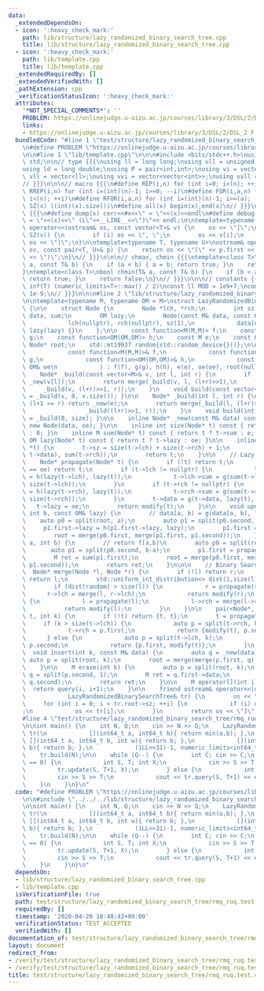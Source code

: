 ```yaml
---
data:
  _extendedDependsOn:
  - icon: ':heavy_check_mark:'
    path: lib/structure/lazy_randomized_binary_search_tree.cpp
    title: lib/structure/lazy_randomized_binary_search_tree.cpp
  - icon: ':heavy_check_mark:'
    path: lib/template.cpp
    title: lib/template.cpp
  _extendedRequiredBy: []
  _extendedVerifiedWith: []
  _pathExtension: cpp
  _verificationStatusIcon: ':heavy_check_mark:'
  attributes:
    '*NOT_SPECIAL_COMMENTS*': ''
    PROBLEM: https://onlinejudge.u-aizu.ac.jp/courses/library/3/DSL/2/DSL_2_F
    links:
    - https://onlinejudge.u-aizu.ac.jp/courses/library/3/DSL/2/DSL_2_F
  bundledCode: "#line 1 \"test/structure/lazy_randomized_binary_search_tree/rmq_ruq.test.cpp\"\
    \n#define PROBLEM \"https://onlinejudge.u-aizu.ac.jp/courses/library/3/DSL/2/DSL_2_F\"\
    \n\n#line 1 \"lib/template.cpp\"\n\n\n#include <bits/stdc++.h>\nusing namespace\
    \ std;\n\n// type {{{\nusing ll = long long;\nusing ull = unsigned long long;\n\
    using ld = long double;\nusing P = pair<int,int>;\nusing vi = vector<int>;\nusing\
    \ vll = vector<ll>;\nusing vvi = vector<vector<int>>;\nusing vvll = vector<vector<ll>>;\n\
    // }}}\n\n\n// macro {{{\n#define REP(i,n) for (int i=0; i<(n); ++i)\n#define\
    \ RREP(i,n) for (int i=(int)(n)-1; i>=0; --i)\n#define FOR(i,a,n) for (int i=(a);\
    \ i<(n); ++i)\n#define RFOR(i,a,n) for (int i=(int)(n)-1; i>=(a); --i)\n\n#define\
    \ SZ(x) ((int)(x).size())\n#define all(x) begin(x),end(x)\n// }}}\n\n\n// debug\
    \ {{{\n#define dump(x) cerr<<#x<<\" = \"<<(x)<<endl\n#define debug(x) cerr<<#x<<\"\
    \ = \"<<(x)<<\" (L\"<<__LINE__<<\")\"<< endl;\n\ntemplate<typename T>\nostream&\
    \ operator<<(ostream& os, const vector<T>& v) {\n    os << \"[\";\n    REP (i,\
    \ SZ(v)) {\n        if (i) os << \", \";\n        os << v[i];\n    }\n    return\
    \ os << \"]\";\n}\n\ntemplate<typename T, typename U>\nostream& operator<<(ostream&\
    \ os, const pair<T, U>& p) {\n    return os << \"(\" << p.first << \" \" << p.second\
    \ << \")\";\n}\n// }}}\n\n\n// chmax, chmin {{{\ntemplate<class T>\nbool chmax(T&\
    \ a, const T& b) {\n    if (a < b) { a = b; return true; }\n    return false;\n\
    }\ntemplate<class T>\nbool chmin(T& a, const T& b) {\n    if (b < a) { a = b;\
    \ return true; }\n    return false;\n}\n// }}}\n\n\n// constants {{{\n#define\
    \ inf(T) (numeric_limits<T>::max() / 2)\nconst ll MOD = 1e9+7;\nconst ld EPS =\
    \ 1e-9;\n// }}}\n\n\n#line 2 \"lib/structure/lazy_randomized_binary_search_tree.cpp\"\
    \n\ntemplate<typename M, typename OM = M>\nstruct LazyRandomizedBinarySearchTree\
    \ {\n\n    struct Node {\n        Node *lch, *rch;\n        int sz;\n        M\
    \ data, sum;\n        OM lazy;\n        Node(const M& data, const OM& lazy) :\n\
    \            lch(nullptr), rch(nullptr), sz(1),\n            data(data), sum(data),\
    \ lazy(lazy) {}\n    };\n\n    const function<M(M,M)> f;\n    const function<M(M,OM,int)>\
    \ g;\n    const function<OM(OM,OM)> h;\n    const M e;\n    const OM oe;\n   \
    \ Node* root;\n    std::mt19937 random{std::random_device{}()};\n\n    LazyRandomizedBinarySearchTree(\n\
    \            const function<M(M,M)>& f,\n            const function<M(M,OM,int)>&\
    \ g,\n            const function<OM(OM,OM)>& h,\n            const M& e, const\
    \ OM& oe\n            ) : f(f), g(g), h(h), e(e), oe(oe), root(nullptr) {}\n\n\
    \    Node* _build(const vector<M>& v, int l, int r) {\n        if (l+1 >= r) return\
    \ _new(v[l]);\n        return merge(_build(v, l, (l+r)>>1),\n                \
    \     _build(v, (l+r)>>1, r));\n    }\n    void build(const vector<M>& v) { root\
    \ = _build(v, 0, v.size()); }\n\n    Node* _build(int l, int r) {\n        if\
    \ (l+1 >= r) return _new(e);\n        return merge(_build(l, (l+r)>>1),\n    \
    \                 _build((l+r)>>1, r));\n    }\n    void build(int size) { root\
    \ = _build(0, size); }\n\n    inline Node* _new(const M& data) const { return\
    \ new Node(data, oe); }\n\n    inline int size(Node* t) const { return t ? t->sz\
    \ : 0; }\n    inline M sum(Node* t) const { return t ? t->sum : e; }\n    inline\
    \ OM lazy(Node* t) const { return t ? t->lazy : oe; }\n\n    inline Node* modify(Node\
    \ *t) {\n        t->sz = size(t->lch) + size(t->rch) + 1;\n        t->sum = f(f(sum(t->lch),\
    \ t->data), sum(t->rch));\n        return t;\n    }\n\n    // Lazy Segment Tree\n\
    \    Node* propagate(Node* t) {\n        if (!t) return t;\n        if (lazy(t)\
    \ == oe) return t;\n        if (t->lch != nullptr) {\n            t->lch->lazy\
    \ = h(lazy(t->lch), lazy(t));\n            t->lch->sum = g(sum(t->lch), lazy(t),\
    \ size(t->lch));\n        }\n        if (t->rch != nullptr) {\n            t->rch->lazy\
    \ = h(lazy(t->rch), lazy(t));\n            t->rch->sum = g(sum(t->rch), lazy(t),\
    \ size(t->rch));\n        }\n        t->data = g(t->data, lazy(t), 1);\n     \
    \   t->lazy = oe;\n        return modify(t);\n    }\n\n    void update(int a,\
    \ int b, const OM& lazy) {\n        // data[a, b) = g(data[a, b), lazy)\n    \
    \    auto p0 = split(root, a);\n        auto p1 = split(p0.second, b-a);\n   \
    \     p1.first->lazy = h(p1.first->lazy, lazy);\n        p1.first = propagate(p1.first);\n\
    \        root = merge(p0.first, merge(p1.first, p1.second));\n    }\n\n    M query(int\
    \ a, int b) {\n        // return f[a,b)\n        auto p0 = split(root, a);\n \
    \       auto p1 = split(p0.second, b-a);\n        p1.first = propagate(p1.first);\n\
    \        M ret = sum(p1.first);\n        root = merge(p0.first, merge(p1.first,\
    \ p1.second));\n        return ret;\n    }\n\n\n    // Binary Search Tree\n  \
    \  Node* merge(Node *l, Node *r) {\n        if (!l) return r;\n        if (!r)\
    \ return l;\n        std::uniform_int_distribution<> dist(1,size(l)+size(r));\n\
    \        if (dist(random) > size(l)) {\n            r = propagate(r);\n      \
    \      r->lch = merge(l, r->lch);\n            return modify(r);\n        } else\
    \ {\n            l = propagate(l);\n            l->rch = merge(l->rch, r);\n \
    \           return modify(l);\n        }\n    }\n\n    pair<Node*, Node*> split(Node*\
    \ t, int k) {\n        if (!t) return {t, t};\n        t = propagate(t);\n   \
    \     if (k > size(t->lch)) {\n            auto p = split(t->rch, k-size(t->lch)-1);\n\
    \            t->rch = p.first;\n            return {modify(t), p.second};\n  \
    \      } else {\n            auto p = split(t->lch, k);\n            t->lch =\
    \ p.second;\n            return {p.first, modify(t)};\n        }\n    }\n\n  \
    \  void insert(int k, const M& data) {\n        auto q = _new(data);\n       \
    \ auto p = split(root, k);\n        root = merge(merge(p.first, q), p.second);\n\
    \    }\n\n    M erase(int k) {\n        auto p = split(root, k);\n        auto\
    \ q = split(p.second, 1);\n        M ret = q.first->data;\n        root = merge(p.first,\
    \ q.second);\n        return ret;\n    }\n\n    M operator[](int i) {\n      \
    \  return query(i, i+1);\n    }\n\n    friend ostream& operator<<(ostream& os,\n\
    \            LazyRandomizedBinarySearchTree& tr) {\n        os << \"[\";\n   \
    \     for (int i = 0; i < tr.root->sz; ++i) {\n            if (i) os << \" \"\
    ;\n            os << tr[i];\n        }\n        return os << \"]\";\n    }\n};\n\
    #line 4 \"test/structure/lazy_randomized_binary_search_tree/rmq_ruq.test.cpp\"\
    \n\nint main() {\n    int N, Q;\n    cin >> N >> Q;\n    LazyRandomizedBinarySearchTree<int64_t>\
    \ tr(\n            [](int64_t a, int64_t b){ return min(a,b); },\n           \
    \ [](int64_t a, int64_t b, int w){ return b; },\n            [](int64_t a, int64_t\
    \ b){ return b; },\n            (1LL<<31)-1, numeric_limits<int64_t>::max());\n\
    \    tr.build(N);\n\n    while (Q--) {\n        int C; cin >> C;\n        if (C\
    \ == 0) {\n            int S, T; int X;\n            cin >> S >> T >> X;\n   \
    \         tr.update(S, T+1, X);\n        } else {\n            int S, T;\n   \
    \         cin >> S >> T;\n            cout << tr.query(S, T+1) << endl;\n    \
    \    }\n    }\n}\n"
  code: "#define PROBLEM \"https://onlinejudge.u-aizu.ac.jp/courses/library/3/DSL/2/DSL_2_F\"\
    \n\n#include \"../../../lib/structure/lazy_randomized_binary_search_tree.cpp\"\
    \n\nint main() {\n    int N, Q;\n    cin >> N >> Q;\n    LazyRandomizedBinarySearchTree<int64_t>\
    \ tr(\n            [](int64_t a, int64_t b){ return min(a,b); },\n           \
    \ [](int64_t a, int64_t b, int w){ return b; },\n            [](int64_t a, int64_t\
    \ b){ return b; },\n            (1LL<<31)-1, numeric_limits<int64_t>::max());\n\
    \    tr.build(N);\n\n    while (Q--) {\n        int C; cin >> C;\n        if (C\
    \ == 0) {\n            int S, T; int X;\n            cin >> S >> T >> X;\n   \
    \         tr.update(S, T+1, X);\n        } else {\n            int S, T;\n   \
    \         cin >> S >> T;\n            cout << tr.query(S, T+1) << endl;\n    \
    \    }\n    }\n}\n"
  dependsOn:
  - lib/structure/lazy_randomized_binary_search_tree.cpp
  - lib/template.cpp
  isVerificationFile: true
  path: test/structure/lazy_randomized_binary_search_tree/rmq_ruq.test.cpp
  requiredBy: []
  timestamp: '2020-04-20 18:48:42+09:00'
  verificationStatus: TEST_ACCEPTED
  verifiedWith: []
documentation_of: test/structure/lazy_randomized_binary_search_tree/rmq_ruq.test.cpp
layout: document
redirect_from:
- /verify/test/structure/lazy_randomized_binary_search_tree/rmq_ruq.test.cpp
- /verify/test/structure/lazy_randomized_binary_search_tree/rmq_ruq.test.cpp.html
title: test/structure/lazy_randomized_binary_search_tree/rmq_ruq.test.cpp
---
```

